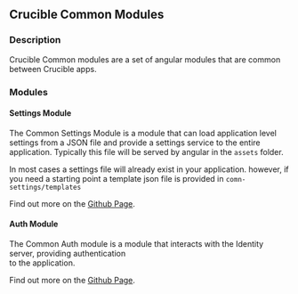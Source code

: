 ## Crucible Common Modules

### Description

Crucible Common modules are a set of angular modules that are common between Crucible apps.

### Modules

#### Settings Module

The Common Settings Module is a module that can load application level settings
from a JSON file and provide a settings service to the entire application. Typically this
file will be served by angular in the `assets` folder.

In most cases a settings file will already exist in your application. however, if you
need a starting point a template json file is provided in `comn-settings/templates`

Find out more on the [Github Page](https://github.com/cmu-sei/Crucible.Common.Ui/tree/main/projects/%40crucible-common/src/lib/comn-settings).

#### Auth Module

The Common Auth module is a module that interacts with the Identity server, providing authentication  
to the application.

Find out more on the [Github Page](https://github.com/cmu-sei/Crucible.Common.Ui/tree/main/projects/%40crucible-common/src/lib/comn-auth).